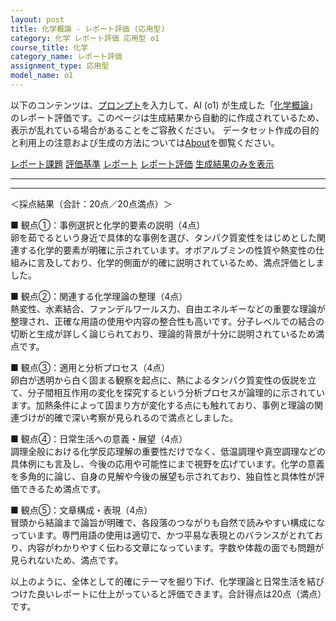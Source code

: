 ```yaml
---
layout: post
title: 化学概論 - レポート評価 (応用型)
category: 化学 レポート評価 応用型 o1
course_title: 化学
category_name: レポート評価
assignment_type: 応用型
model_name: o1
---
```


以下のコンテンツは、[プロンプト](https://github.com/takedatoshiyuki/synthetic_assignments/tree/main/generated/化学/o1/prompt_レポート評価-応用型.md)を入力して、AI (o1) が生成した「[化学概論](/contents/化学/)」のレポート評価です。このページは生成結果から自動的に作成されているため、表示が乱れている場合があることをご容赦ください。
データセット作成の目的と利用上の注意および生成の方法については[About](/About)を御覧ください。

[レポート課題](../レポート課題-応用型)
[評価基準](../評価基準-応用型)
[レポート](../レポート-応用型)
[レポート評価](../レポート評価-応用型)
[生成結果のみを表示](https://github.com/takedatoshiyuki/synthetic_assignments/tree/main/generated/化学/o1/レポート評価-応用型.md)
  

***
***
  
＜採点結果（合計：20点／20点満点）＞

■ 観点①：事例選択と化学的要素の説明（4点）  
卵を茹でるという身近で具体的な事例を選び、タンパク質変性をはじめとした関連する化学的要素が明確に示されています。オボアルブミンの性質や熱変性の仕組みに言及しており、化学的側面が的確に説明されているため、満点評価としました。

■ 観点②：関連する化学理論の整理（4点）  
熱変性、水素結合、ファンデルワールス力、自由エネルギーなどの重要な理論が整理され、正確な用語の使用や内容の整合性も高いです。分子レベルでの結合の切断と生成が詳しく論じられており、理論的背景が十分に説明されているため満点です。

■ 観点③：適用と分析プロセス（4点）  
卵白が透明から白く固まる観察を起点に、熱によるタンパク質変性の仮説を立て、分子間相互作用の変化を探究するという分析プロセスが論理的に示されています。加熱条件によって固まり方が変化する点にも触れており、事例と理論の関連づけが的確で深い考察が見られるので満点としました。

■ 観点④：日常生活への意義・展望（4点）  
調理全般における化学反応理解の重要性だけでなく、低温調理や真空調理などの具体例にも言及し、今後の応用や可能性にまで視野を広げています。化学の意義を多角的に論じ、自身の見解や今後の展望も示されており、独自性と具体性が評価できるため満点です。

■ 観点⑤：文章構成・表現（4点）  
冒頭から結論まで論旨が明確で、各段落のつながりも自然で読みやすい構成になっています。専門用語の使用は適切で、かつ平易な表現とのバランスがとれており、内容がわかりやすく伝わる文章になっています。字数や体裁の面でも問題が見られないため、満点です。

以上のように、全体として的確にテーマを掘り下げ、化学理論と日常生活を結びつけた良いレポートに仕上がっていると評価できます。合計得点は20点（満点）です。
